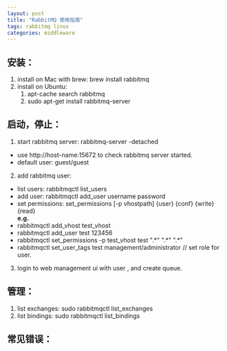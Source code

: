 ```yaml
---
layout: post
title: "RabbitMQ 使用指南"
tags: rabbitmq linux
categories: middleware
---
```


## 安装：  
1. install on Mac with brew: brew install rabbitmq  
2. install on Ubuntu:  
    1. apt-cache search rabbitmq  
    2. sudo apt-get install rabbitmq-server  

## 启动，停止：  
1. start rabbitmq server:  rabbitmq-server -detached  
  * use http://host-name:15672 to check rabbitmq server started.  
  * default user: guest/guest  
2. add rabbitmq user:  
  - list users: rabbitmqctl list_users  
  - add user: rabbitmqctl add_user username password   
  - set permissions: set_permissions [-p vhostpath] {user} {conf} {write} {read}  
  __e.g.__  
  - rabbitmqctl add_vhost test_vhost  
  - rabbitmqctl add_user test 123456  
  - rabbitmqctl set_permissions -p test_vhost test ".\*" ".\*" ".\*"   
  - rabbitmqctl set_user_tags test management/administrator  // set role for user.  
3. login to web management ui with user , and create queue.

## 管理：
1. list exchanges:
    sudo rabbitmqctl list_exchanges  
2. list bindings:
    sudo rabbitmqctl list_bindings  

## 常见错误：





